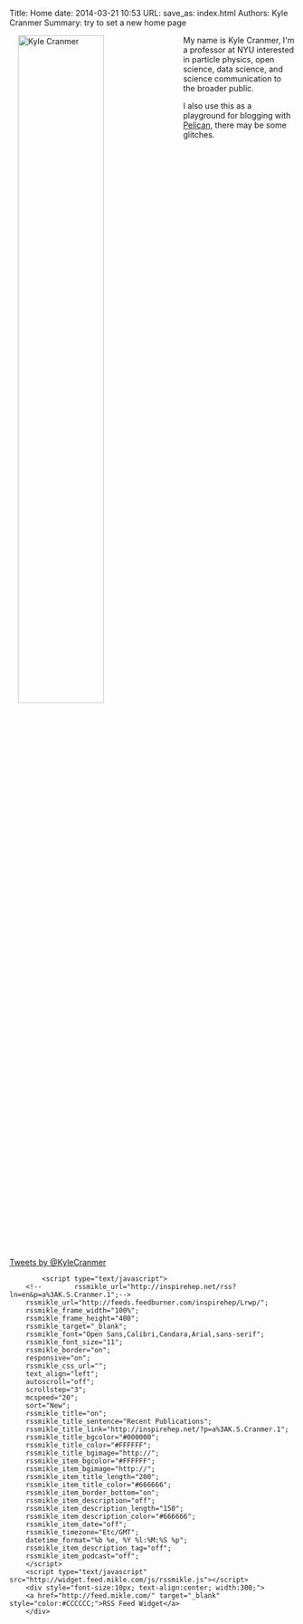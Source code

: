 Title: Home
date: 2014-03-21 10:53
URL:
save_as: index.html
Authors: Kyle Cranmer
Summary: try to set a new home page

<!--
|  | |
| --|:--|
| {% img /images/kyle-andys-party-miras-photo.jpg 300 200 Me %} | My name is Kyle Cranmer, I'm a professor at NYU interested in particle physics, open science, data science, and science communication to the broader public.   |
-->
<!--
<table style="text-align:top;">
	<tr>
		<td >
			
		</td>
		<td align="top">
			My name is Kyle Cranmer, I'm a professor at NYU interested in particle physics, open science, data science, and science communication to the broader public. 
		</td>
	</tr>
</table>
-->

<!--{% img /images/kyle-andys-party-miras-photo.jpg 300 200 Me %}-->


 <div > <img src="/images/kyle-andys-party-miras-photo.jpg" width="55%" Alt="Kyle Cranmer" style="float:left; padding-left:15px; padding-right:15px; padding-top:0; padding-bottom:15px" /> 	My name is Kyle Cranmer, I'm a professor at NYU interested in particle physics, open science, data science, and science communication to the broader public.

I also use this as a playground for blogging with [Pelican](http://getpelican.com/), there may be some glitches. </div><br />

<br clear="all" />

<!-- using bootstrap3 grid layout here -->
<div class="row">
  <div class="col-md-6">
  	<a class="twitter-timeline" href="https://twitter.com/KyleCranmer" data-widget-id="353505377641447424">Tweets by @KyleCranmer</a>
<script>!function(d,s,id){var js,fjs=d.getElementsByTagName(s)[0],p=/^http:/.test(d.location)?'http':'https';if(!d.getElementById(id)){js=d.createElement(s);js.id=id;js.src=p+"://platform.twitter.com/widgets.js";fjs.parentNode.insertBefore(js,fjs);}}(document,"script","twitter-wjs");</script> 
  </div>
  <div class="col-md-6">


		  	<script type="text/javascript">
		<!--		rssmikle_url="http://inspirehep.net/rss?ln=en&p=a%3AK.S.Cranmer.1";-->
		rssmikle_url="http://feeds.feedburner.com/inspirehep/Lrwp/";
		rssmikle_frame_width="100%";
		rssmikle_frame_height="400";
		rssmikle_target="_blank";
		rssmikle_font="Open Sans,Calibri,Candara,Arial,sans-serif";
		rssmikle_font_size="11";
		rssmikle_border="on";
		responsive="on";
		rssmikle_css_url="";
		text_align="left";
		autoscroll="off";
		scrollstep="3";
		mcspeed="20";
		sort="New";
		rssmikle_title="on";
		rssmikle_title_sentence="Recent Publications";
		rssmikle_title_link="http://inspirehep.net/?p=a%3AK.S.Cranmer.1";
		rssmikle_title_bgcolor="#000000";
		rssmikle_title_color="#FFFFFF";
		rssmikle_title_bgimage="http://";
		rssmikle_item_bgcolor="#FFFFFF";
		rssmikle_item_bgimage="http://";
		rssmikle_item_title_length="200";
		rssmikle_item_title_color="#666666";
		rssmikle_item_border_bottom="on";
		rssmikle_item_description="off";
		rssmikle_item_description_length="150";
		rssmikle_item_description_color="#666666";
		rssmikle_item_date="off";
		rssmikle_timezone="Etc/GMT";
		datetime_format="%b %e, %Y %l:%M:%S %p";
		rssmikle_item_description_tag="off";
		rssmikle_item_podcast="off";
		</script>
		<script type="text/javascript" src="http://widget.feed.mikle.com/js/rssmikle.js"></script>
		<div style="font-size:10px; text-align:center; width:300;">
		<a href="http://feed.mikle.com/" target="_blank" style="color:#CCCCCC;">RSS Feed Widget</a>
		</div>
  </div>
</div>

<!--
<div style="float:left;padding:15px; width:50%">
<a class="twitter-timeline" href="https://twitter.com/KyleCranmer" data-widget-id="353505377641447424">Tweets by @KyleCranmer</a>
<script>!function(d,s,id){var js,fjs=d.getElementsByTagName(s)[0],p=/^http:/.test(d.location)?'http':'https';if(!d.getElementById(id)){js=d.createElement(s);js.id=id;js.src=p+"://platform.twitter.com/widgets.js";fjs.parentNode.insertBefore(js,fjs);}}(document,"script","twitter-wjs");</script> 
</div>

<div style="float:right;">
<script type="text/javascript">
rssmikle_url="http://inspirehep.net/rss?ln=en&p=a%3AK.S.Cranmer.1";
rssmikle_frame_width="300";
rssmikle_frame_height="400";
rssmikle_target="_blank";
rssmikle_font="Arial, Helvetica, sans-serif";
rssmikle_font_size="12";
rssmikle_border="on";
responsive="off";
rssmikle_css_url="";
text_align="left";
autoscroll="off";
scrollstep="3";
mcspeed="20";
sort="New";
rssmikle_title="on";
rssmikle_title_sentence="Recent Publications";
rssmikle_title_link="http://inspirehep.net/?p=a%3AK.S.Cranmer.1";
rssmikle_title_bgcolor="#0066FF";
rssmikle_title_color="#FFFFFF";
rssmikle_title_bgimage="http://";
rssmikle_item_bgcolor="#FFFFFF";
rssmikle_item_bgimage="http://";
rssmikle_item_title_length="55";
rssmikle_item_title_color="#666666";
rssmikle_item_border_bottom="on";
rssmikle_item_description="off";
rssmikle_item_description_length="150";
rssmikle_item_description_color="#666666";
rssmikle_item_date="off";
rssmikle_timezone="Etc/GMT";
datetime_format="%b %e, %Y %l:%M:%S %p";
rssmikle_item_description_tag="off";
rssmikle_item_podcast="off";
</script>
<script type="text/javascript" src="http://widget.feed.mikle.com/js/rssmikle.js"></script>
<div style="font-size:10px; text-align:center; width:300;">
<a href="http://feed.mikle.com/" target="_blank" style="color:#CCCCCC;">RSS Feed Widget</a>
</div>
</div>
-->


<!--
http://inspirehep.net/rss?ln=en&p=a%3AK.S.Cranmer.1
http://feed.mikle.com
-->

<!--
<table>
	<tr>
		<td width="70%">
		<a class="twitter-timeline" href="https://twitter.com/KyleCranmer" data-widget-id="353505377641447424">Tweets by @KyleCranmer</a>
		 <script>!function(d,s,id){var js,fjs=d.getElementsByTagName(s)[0],p=/^http:/.test(d.location)?'http':'https';if(!d.getElementById(id)){js=d.createElement(s);js.id=id;js.src=p+"://platform.twitter.com/widgets.js";fjs.parentNode.insertBefore(js,fjs);}}(document,"script","twitter-wjs");</script> 
		</td>
		<td>
	</td>
</tr>
</table>
-->
